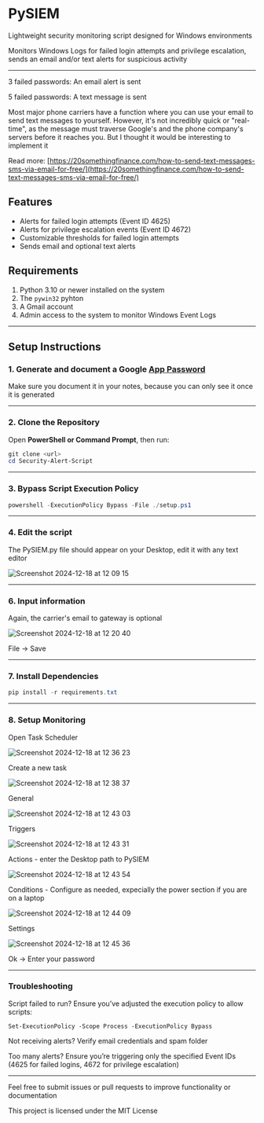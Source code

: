 # PySIEM

Lightweight security monitoring script designed for Windows environments

Monitors Windows Logs for failed login attempts and privilege escalation, sends an email and/or text alerts for suspicious activity

---

3 failed passwords: An email alert is sent

5 failed passwords: A text message is sent

Most major phone carriers have a function where you can use your email to send text messages to yourself.
However, it's not incredibly quick or "real-time", as the message must traverse Google's and the phone company's servers before it reaches you.
But I thought it would be interesting to implement it

Read more: [https://20somethingfinance.com/how-to-send-text-messages-sms-via-email-for-free/](https://20somethingfinance.com/how-to-send-text-messages-sms-via-email-for-free/)

## Features

- Alerts for failed login attempts (Event ID 4625)
- Alerts for privilege escalation events (Event ID 4672)
- Customizable thresholds for failed login attempts
- Sends email and optional text alerts

## Requirements

1. Python 3.10 or newer installed on the system
2. The `pywin32` pyhton
3. A Gmail account
4. Admin access to the system to monitor Windows Event Logs

---

## Setup Instructions

### 1. Generate and document a Google [App Password](https://support.google.com/accounts/answer/185833?hl=en)
Make sure you document it in your notes, because you can only see it once it is generated

---

### 2. Clone the Repository

Open **PowerShell or Command Prompt**, then run:

```powershell
git clone <url>
cd Security-Alert-Script

```

---

### 3. Bypass Script Execution Policy
```powershell
powershell -ExecutionPolicy Bypass -File ./setup.ps1
```
---

### 4. Edit the script

The PySIEM.py file should appear on your Desktop, edit it with any text editor

![Screenshot 2024-12-18 at 12 09 15](https://github.com/user-attachments/assets/45313f20-e502-4088-bbf6-218ac4af3499)

---

### 6. Input information
Again, the carrier's email to gateway is optional

![Screenshot 2024-12-18 at 12 20 40](https://github.com/user-attachments/assets/1221b666-54dc-4587-898f-70ec45f54f8f)

File -> Save

---

### 7. Install Dependencies
```powershell
pip install -r requirements.txt
```

---

### 8. Setup Monitoring
Open Task Scheduler

![Screenshot 2024-12-18 at 12 36 23](https://github.com/user-attachments/assets/dada1c2f-e5ee-408a-a44e-f19c2a48a3b8)

Create a new task

![Screenshot 2024-12-18 at 12 38 37](https://github.com/user-attachments/assets/f74f5b90-ea8c-4da1-9946-eb189ad55dcb)

General

![Screenshot 2024-12-18 at 12 43 03](https://github.com/user-attachments/assets/4158bf22-14dc-4b67-bcf7-0c699c7aa8c6)


Triggers

![Screenshot 2024-12-18 at 12 43 31](https://github.com/user-attachments/assets/d1751426-9874-4175-ac94-6d26944d44b9)


Actions - enter the Desktop path to PySIEM

![Screenshot 2024-12-18 at 12 43 54](https://github.com/user-attachments/assets/8e9dacbd-803a-4512-ab25-e54dd01d488f)


Conditions - Configure as needed, expecially the power section if you are on a laptop

![Screenshot 2024-12-18 at 12 44 09](https://github.com/user-attachments/assets/abd27639-d21f-44dc-ab94-a7448d73fa1e)


Settings

![Screenshot 2024-12-18 at 12 45 36](https://github.com/user-attachments/assets/0caab84e-c37a-4f2d-b10f-8ed131bf5dc1)


Ok -> Enter your password

------

### Troubleshooting
 Script failed to run? Ensure you’ve adjusted the execution policy to allow scripts:

    Set-ExecutionPolicy -Scope Process -ExecutionPolicy Bypass

Not receiving alerts? Verify email credentials and spam folder

Too many alerts? Ensure you’re triggering only the specified Event IDs (4625 for failed logins, 4672 for privilege escalation)


---
Feel free to submit issues or pull requests to improve functionality or documentation

This project is licensed under the MIT License

